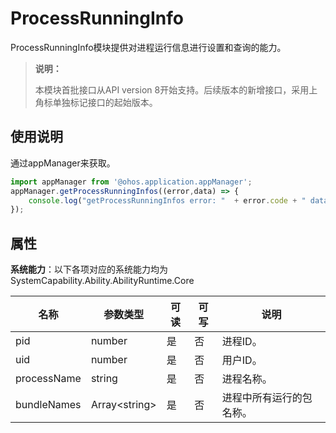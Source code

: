 # ProcessRunningInfo

ProcessRunningInfo模块提供对进程运行信息进行设置和查询的能力。

> **说明：**
> 
> 本模块首批接口从API version 8开始支持。后续版本的新增接口，采用上角标单独标记接口的起始版本。

## 使用说明

通过appManager来获取。

```js
import appManager from '@ohos.application.appManager';
appManager.getProcessRunningInfos((error,data) => { 
    console.log("getProcessRunningInfos error: "  + error.code + " data: " + JSON.stringify(data));
});
```

## 属性

**系统能力**：以下各项对应的系统能力均为SystemCapability.Ability.AbilityRuntime.Core

  | 名称 | 参数类型 | 可读 | 可写 | 说明 | 
| -------- | -------- | -------- | -------- | -------- |
| pid | number | 是 | 否 | 进程ID。 | 
| uid | number | 是 | 否 | 用户ID。 | 
| processName | string | 是 | 否 | 进程名称。 | 
| bundleNames | Array&lt;string&gt; | 是 | 否 | 进程中所有运行的包名称。 | 
